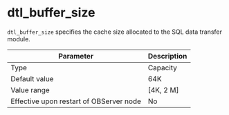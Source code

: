 dtl_buffer_size
====================================

`dtl_buffer_size` specifies the cache size allocated to the SQL data transfer module.


| **Parameter** | **Description** |
|------------------|-------------|
| Type | Capacity |
| Default value | 64K |
| Value range | \[4K, 2 M\] |
| Effective upon restart of OBServer node | No |